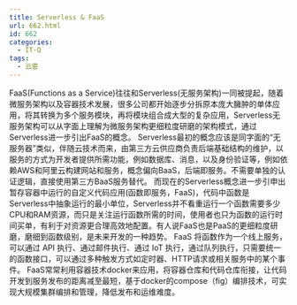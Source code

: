 ```yaml
---
title: Serverless & FaaS
url: 662.html
id: 662
categories:
  - IT·Q
tags:
  - 云雾
---
```


FaaS(Functions as a Service)往往和Serverless(无服务架构)一同被提起，随着微服务架构以及容器技术发展，很多公司都开始逐步分拆原本庞大臃肿的单体应用，将其转换为多个服务模块，再将模块组合成大型的复杂应用，Serverless无服务架构可以从字面上理解为微服务架构更细粒度研磨的架构模式，通过Serverless进一步引出FaaS的概念。 Serverless最初的概念应该是同字面的“无服务器”类似，伴随云技术而来，由第三方云供应商负责后端基础结构的维护，以服务的方式为开发者提供所需功能，例如数据库、消息，以及身份验证等，例如依赖AWS和阿里云构建网站和服务，概念偏向BaaS，后端即服务。不需要单独的认证逻辑，直接使用第三方BaaS服务替代。 而现在的Serverless概念进一步引申出暂存容器中运行的自定义代码应用(函数即服务，FaaS)，代码中函数是Serverless中抽象运行的最小单位，Serverless并不看重运行一个函数需要多少CPU和RAM资源，而只是关注运行函数所需的时间，使用者也只为函数的运行时间买单，有利于对资源更合理高效地配置。有人说FaaS也是PaaS的更细粒度研磨，磨细到函数级别，是未来开发的一种趋势。 FaaS 将函数作为一个线上服务，可以通过 API 执行、通过邮件执行、通过 IoT 执行，通过队列执行，只需要统一的函数接口，可以通过多种触发方式如定时器、HTTP请求或相关服务中的某个事件。 FaaS常常利用容器技术docker来应用，将容器仓库和代码仓库衔接，让代码开发到服务发布的距离减至最短，基于docker的compose（fig）编排技术，可实现大规模集群编排和管理，降低发布和运维难度。